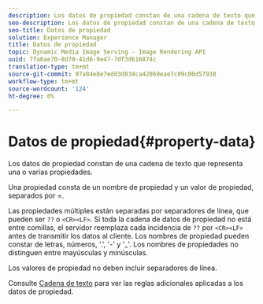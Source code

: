 ```yaml
---
description: Los datos de propiedad constan de una cadena de texto que representa una o varias propiedades.
seo-description: Los datos de propiedad constan de una cadena de texto que representa una o varias propiedades.
seo-title: Datos de propiedad
solution: Experience Manager
title: Datos de propiedad
topic: Dynamic Media Image Serving - Image Rendering API
uuid: 7fa6ae70-8d70-41d6-9e47-7df3d616874c
translation-type: tm+mt
source-git-commit: 97a84e8e7edd3d834ca42069eae7c09c00d57938
workflow-type: tm+mt
source-wordcount: '124'
ht-degree: 0%

---
```



# Datos de propiedad{#property-data}

Los datos de propiedad constan de una cadena de texto que representa una o varias propiedades.

Una propiedad consta de un nombre de propiedad y un valor de propiedad, separados por =.

Las propiedades múltiples están separadas por separadores de línea, que pueden ser `??` o `<CR><LF>`. Si toda la cadena de datos de propiedad no está entre comillas, el servidor reemplaza cada incidencia de `??` por `<CR><LF>` antes de transmitir los datos al cliente. Los nombres de propiedad pueden constar de letras, números, &#39;.&#39;, &#39;-&#39; y &#39;_&#39;. Los nombres de propiedades no distinguen entre mayúsculas y minúsculas.

Los valores de propiedad no deben incluir separadores de línea.

Consulte [Cadena de texto](../../../../../../is-api/image-catalog/image-serving-api-ref/c-image-catalog-reference/c-overview/c-common-data-types/r-text-string.md#reference-ae0a9e181b0e40c6bcdb43af7f481d63) para ver las reglas adicionales aplicadas a los datos de propiedad.
